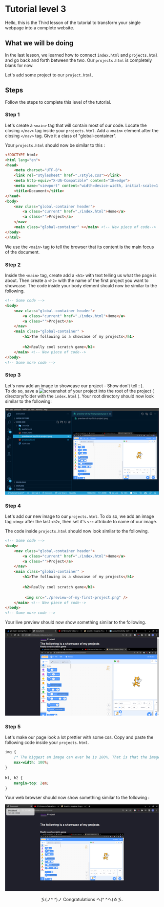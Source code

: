# Tutorial level 3

Hello, this is the Third lesson of the tutorial to transform your single webpage into a complete website.

## What we will be doing

In the last lesson, we learned how to connect `index.html` and `projects.html` and go back and forth between the two. Our `projects.html` is completely blank for now.

Let's add some project to our `project.html`.

## Steps

Follow the steps to complete this level of the tutorial.

### Step 1

Let's create a `<main>` tag that will contain most of our code. Locate the closing `</nav>` tag inside your `projects.html`. Add a `<main>` element after the closing `</nav>` tag. Give it a class of "global-container".

Your `projects.html` should now be similar to this :

```html
<!DOCTYPE html>
<html lang="en">
<head>
    <meta charset="UTF-8">
    <link rel="stylesheet" href="./style.css"></link>
    <meta http-equiv="X-UA-Compatible" content="IE=edge">
    <meta name="viewport" content="width=device-width, initial-scale=1.0">
    <title>Document</title>
</head>
<body>
    <nav class="global-container header">
        <a class="current" href="./index.html">Home</a>
        <a class="">Project</a>
    </nav>
    <main class="global-container" ></main> <!-- New piece of code-->
</body>
</html>
```

We use the `<main>` tag to tell the browser that its content is the main focus of the document.

### Step 2

Inside the `<main>` tag, create add a `<h1>` with text telling us what the page is about. Then create a `<h2>` with the name of the first project you want to showcase. The code inside your body element should now be similar to the following.

```html
<!-- Some code -->
<body>
    <nav class="global-container header">
        <a class="current" href="./index.html">Home</a>
        <a class="">Project</a>
    </nav>
    <main class="global-container" >
        <h1>The following is a showcase of my projects</h1>

        <h2>Really cool scratch game</h2>
    </main> <!-- New piece of code-->
</body>
<!-- Some more code -->
```

### Step 3

Let's now add an image to showcase our project - Show don't tell : ).  
To do so, save a ![screenshot](https://youtu.be/tirNbkEXZII) of your project into the root of the project ( directory/folder with the `index.html` ). Your root directory should now look similar to the following:  

![Current folder structure screenshot ](material/image-added-preview.png)

### Step 4

Let's add our new image to our `projects.html`. To do so, we add an image tag `<img>` after the last `<h2>`, then set it's `src` attribute to name of our image.

The code inside `projects.html` should now look similar to the following.  

```html
<!-- Some code -->
<body>
    <nav class="global-container header">
        <a class="current" href="./index.html">Home</a>
        <a class="">Project</a>
    </nav>
    <main class="global-container" >
        <h1>The following is a showcase of my projects</h1>

        <h2>Really cool scratch game</h2>
        
         <img src="./preview-of-my-first-project.png" />
    </main> <!-- New piece of code-->
</body>
<!-- Some more code -->
```

Your live preview should now show something similar to the following.  

![Image source added preview](material/image-src-added-preview.png)

### Step 5

Let's make our page look a lot prettier with some css. Copy and paste the following code inside your `projects.html`.

```css
img {
    /* The biggest an image can ever be is 100%. That is that the image can never bigger than its container */
    max-width: 100%;
}

h1, h2 {
    margin-top: 2em;
}
```

Your web browser should now show something similar to the following :  

![Web browser image preview](material/css-added-preview.png)

<p align="center"> 彡(ノ^ ^)ノ Congratulations ヘ(^ ^ヘ)☆彡.</p>
